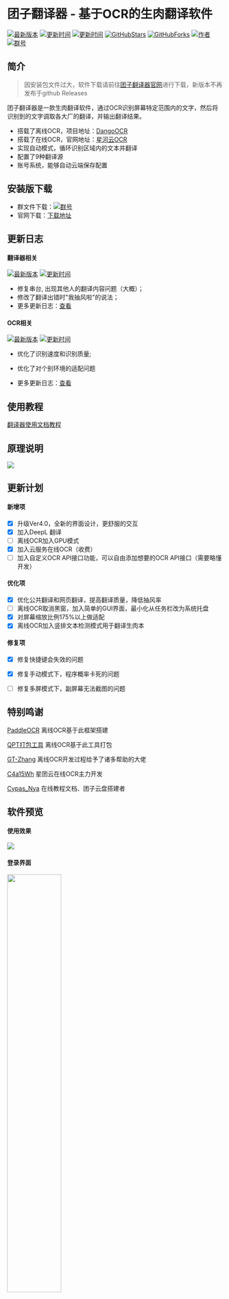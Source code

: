 # 团子翻译器 - 基于OCR的生肉翻译软件


[![最新版本](https://img.shields.io/badge/%E6%9C%80%E6%96%B0%E7%89%88%E6%9C%AC-Ver4.2.5-ff69b4)](https://github.com/PantsuDango/Dango-Translator)
[![更新时间](https://img.shields.io/badge/%E6%9B%B4%E6%96%B0%E6%97%B6%E9%97%B4-2022--05--09-ff69b4)]()
[![更新时间](https://img.shields.io/badge/%E6%93%8D%E4%BD%9C%E7%B3%BB%E7%BB%9F-win7--10-ff69b4)]()
[![GitHubStars](https://img.shields.io/github/stars/PantsuDango/Dango-Translator)]()
[![GitHubForks](https://img.shields.io/github/forks/PantsuDango/Dango-Translator)]()
[![作者](https://img.shields.io/badge/QQ-%E8%83%96%E6%AC%A1%E5%9B%A2%E5%AD%90-ff69b4)](https://github.com/PantsuDango/ImageHub/blob/master/DangoTranslate/public/%E4%BD%9C%E8%80%85.png)
[![群号](https://img.shields.io/badge/%E6%9C%80%E6%96%B0%E4%BA%A4%E6%B5%81%E7%BE%A4-1%E7%BE%A4779594427-ff69b4)](https://l2.drive.c4a15wh.cn/api/v3/slave/source/0/dXBsb2Fkcy8yMDIyLzA1LzE5LzhPQWxHM1NMLzHnvqQucG5n/1%E7%BE%A4.png?sign=WcPHH8F_x-ERGO7xgvGD_xOb99W0eBoCxUoGjOUmiuk%3D%3A0)

  
## 简介
> 因安装包文件过大，软件下载请前往[团子翻译器官网](https://translator.dango.cloud)进行下载，新版本不再发布于github Releases

团子翻译器是一款生肉翻译软件，通过OCR识别屏幕特定范围内的文字，然后将识别到的文字调取各大厂的翻译，并输出翻译结果。

+ 搭载了离线OCR，项目地址：[DangoOCR](https://github.com/PantsuDango/DangoOCR) 
+ 搭载了在线OCR，官网地址：[星河云OCR](https://cloud.stariver.org/auth/login.html)
+ 实现自动模式，循环识别区域内的文本并翻译
+ 配置了9种翻译源
+ 账号系统，能够自动云端保存配置


  
## 安装版下载

- 群文件下载：[![群号](https://img.shields.io/badge/%E6%9C%80%E6%96%B0%E4%BA%A4%E6%B5%81%E7%BE%A4-1%E7%BE%A4779594427-ff69b4)](https://l2.drive.c4a15wh.cn/api/v3/slave/source/0/dXBsb2Fkcy8yMDIyLzA1LzE5LzhPQWxHM1NMLzHnvqQucG5n/1%E7%BE%A4.png?sign=WcPHH8F_x-ERGO7xgvGD_xOb99W0eBoCxUoGjOUmiuk%3D%3A0)  
- 官网下载：[下载地址](https://translator.dango.cloud)

  
## 更新日志

#### 翻译器相关 

[![最新版本](https://img.shields.io/badge/%E6%9C%80%E6%96%B0%E7%89%88%E6%9C%AC-Ver4.2.5-ff69b4)]()
[![更新时间](https://img.shields.io/badge/%E6%9B%B4%E6%96%B0%E6%97%B6%E9%97%B4-2022--05--09-ff69b4)]()

+ 修复串台, 出现其他人的翻译内容问题（大概）；
+ 修改了翻译出错时"我抽风啦"的说法；
+ 更多更新日志：[查看](https://docs1.ayano.top/#/4.0/develop/changelog)  

#### OCR相关

[![最新版本](https://img.shields.io/badge/%E6%9C%80%E6%96%B0%E7%89%88%E6%9C%AC-Ver1.2-ff69b4)]()
[![更新时间](https://img.shields.io/badge/%E6%9B%B4%E6%96%B0%E6%97%B6%E9%97%B4-2021--08--19-ff69b4)]()

+ 优化了识别速度和识别质量;
+ 优化了对个别环境的适配问题

+ 更多更新日志：[查看](https://docs1.ayano.top/#/4.0/develop/changelog)  

  
## 使用教程

[翻译器使用文档教程](https://docs1.ayano.top)

  
## 原理说明

![](https://github.com/PantsuDango/ImageHub/blob/master/DangoTranslate/public/%E6%B5%81%E7%A8%8B%E5%9B%BE.png)


  
## 更新计划

#### 新增项

- [x] 升级Ver4.0，全新的界面设计，更舒服的交互
- [x] 加入DeepL 翻译
- [ ] 离线OCR加入GPU模式
- [x] 加入云服务在线OCR（收费）
- [ ] 加入自定义OCR API接口功能，可以自由添加想要的OCR API接口（需要略懂开发）

#### 优化项

- [x] 优化公共翻译和网页翻译，提高翻译质量，降低抽风率
- [ ] 离线OCR取消黑窗，加入简单的GUI界面，最小化从任务栏改为系统托盘
- [x] 对屏幕缩放比例175%以上做适配
- [x] 离线OCR加入竖排文本检测模式用于翻译生肉本

#### 修复项

- [x] 修复快捷键会失效的问题
- [x] 修复手动模式下，程序概率卡死的问题
- [ ] 修复多屏模式下，副屏幕无法截图的问题

  
 ## 特别鸣谢

[PaddleOCR](https://github.com/PaddlePaddle/PaddleOCR)  离线OCR基于此框架搭建

[QPT打包工具](https://github.com/GT-ZhangAcer/QPT)  离线OCR基于此工具打包

[GT-Zhang](https://github.com/GT-ZhangAcer) 离线OCR开发过程给予了诸多帮助的大佬

[C4a15Wh](https://c4a15wh.cn) 星团云在线OCR主力开发

[Cypas_Nya](https://blog.ayano.top) 在线教程文档、团子云盘搭建者

  
## 软件预览

#### 使用效果

![](https://github.com/PantsuDango/ImageHub/blob/master/DangoTranslate/public/%E4%BD%BF%E7%94%A8%E6%95%88%E6%9E%9C.png)

#### 登录界面
<img src="https://github.com/PantsuDango/ImageHub/blob/master/DangoTranslate/Ver4.0/%E7%99%BB%E5%BD%95.png" width="50%" height="50%">

#### 主界面

![](https://github.com/PantsuDango/ImageHub/blob/master/DangoTranslate/Ver4.0/%E4%B8%BB%E7%95%8C%E9%9D%A2.png)

#### 设置界面
<img src="https://github.com/PantsuDango/ImageHub/blob/master/DangoTranslate/Ver4.0/OCR%E8%AE%BE%E5%AE%9A.png" width="100%" height="100%">
<img src="https://github.com/PantsuDango/ImageHub/blob/master/DangoTranslate/Ver4.0/%E7%BF%BB%E8%AF%91%E6%BA%90%E8%AE%BE%E5%AE%9A.png" width="100%" height="100%">
<img src="https://github.com/PantsuDango/ImageHub/blob/master/DangoTranslate/Ver4.0/%E5%85%B6%E4%BB%96%E8%AE%BE%E5%AE%9A.png" width="100%" height="100%">
<img src="https://github.com/PantsuDango/ImageHub/blob/master/DangoTranslate/Ver4.0/%E5%85%B3%E4%BA%8E.png" width="100%" height="100%">
<img src="https://github.com/PantsuDango/ImageHub/blob/master/DangoTranslate/Ver4.0/%E5%B1%8F%E8%94%BD%E8%AF%8D%E8%AE%BE%E7%BD%AE.png" width="50%" height="50%">

#### 支持作者
<img src="https://github.com/PantsuDango/ImageHub/blob/master/DangoTranslate/Ver4.0/%E6%94%AF%E6%8C%81%E4%BD%9C%E8%80%85.png" width="100%" height="100%">


## 开源协议

本项目使用GNU LESSER GENERAL PUBLIC LICENSE(LGPL)开源协议
